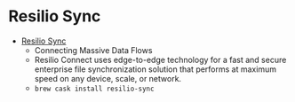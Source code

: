 # Resilio Sync
- [Resilio Sync](https://www.resilio.com/)
  -  Connecting Massive Data Flows
  - Resilio Connect uses edge-to-edge technology for a fast and secure enterprise file synchronization solution that performs at maximum speed on any device, scale, or network.
  - `brew cask install resilio-sync`
